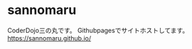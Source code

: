 # sannomaru
CoderDojo三の丸です。
Githubpagesでサイトホストしてます。
https://sannomaru.github.io/
<img href="https://sannomaru.github.io/dojologo.png"></img>
